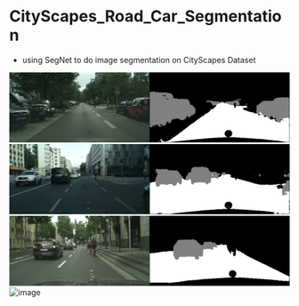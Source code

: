 # CityScapes_Road_Car_Segmentation
- using SegNet to do image segmentation on CityScapes Dataset

![image](https://github.com/PoWeiChiao/CityScapes_Road_Car_Segmentation/blob/main/_predict/berlin_000004_000019_leftImg8bit.png)
![image](https://github.com/PoWeiChiao/CityScapes_Road_Car_Segmentation/blob/main/_predict/berlin_000024_000019_leftImg8bit.png)
![image](https://github.com/PoWeiChiao/CityScapes_Road_Car_Segmentation/blob/main/_predict/mainz_000001_025390_leftImg8bit.png)
![image](https://github.com/PoWeiChiaoㄥCityScapes_Road_Car_Segmentation/blob/main/_predict/munich_000108_000019_leftImg8bit.png)
